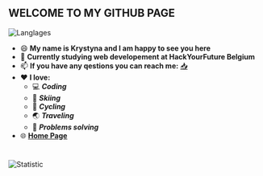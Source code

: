 ##      WELCOME TO MY GITHUB PAGE
![Langlages](https://selftaught.blog/wp-content/uploads/2019/02/wordpress-3288417_1280-e1550774413446.png)
* 😄 **My name is Krystyna and I am happy to see you here** 
* 🔭 **Currently studying web developement at HackYourFuture Belgium** 
* 📫 **If you have any qestions you can reach me:** [📥](<kristina-manager@hotmail.com>)
* ❤️ **I love:** 
    * 💻 **_Coding_**
    * 🎿 **_Skiing_** 
    * 🚴 **_Cycling_**
    * 🌏 **_Traveling_** 
    * 🔧 **_Problems solving_** 
 * 🌐 **[Home Page](https://krystynamil.github.io)**
 #
 ![Statistic](https://github-readme-stats.vercel.app/api?username=KrystynaMil&show_icons=true&theme=tokyonight&title_color=#153fe8,text_color=#201c36)

